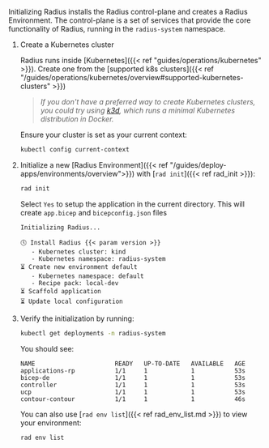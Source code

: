 Initializing Radius installs the Radius control-plane and creates a Radius Environment. The control-plane is a set of services that provide the core functionality of Radius, running in the `radius-system` namespace.

1. Create a Kubernetes cluster

   Radius runs inside [Kubernetes]({{< ref "guides/operations/kubernetes" >}}). Create one from the [supported k8s clusters]({{< ref "/guides/operations/kubernetes/overview#supported-kubernetes-clusters" >}})
   > *If you don't have a preferred way to create Kubernetes clusters, you could try using [k3d](https://k3d.io/), which runs a minimal Kubernetes distribution in Docker.*

   Ensure your cluster is set as your current context:

   ```bash
   kubectl config current-context
   ```

1. Initialize a new [Radius Environment]({{< ref "/guides/deploy-apps/environments/overview">}}) with [`rad init`]({{< ref rad_init >}}):

   ```bash
   rad init
   ```

   Select `Yes` to setup the application in the current directory. This will create `app.bicep` and `bicepconfig.json` files

   ```
   Initializing Radius...

   🕔 Install Radius {{< param version >}}
      - Kubernetes cluster: kind
      - Kubernetes namespace: radius-system
   ⏳ Create new environment default
      - Kubernetes namespace: default
      - Recipe pack: local-dev
   ⏳ Scaffold application
   ⏳ Update local configuration
   ```

1. Verify the initialization by running:

   ```bash
   kubectl get deployments -n radius-system
   ```

   You should see:

   ```
   NAME                      READY   UP-TO-DATE   AVAILABLE   AGE
   applications-rp           1/1     1            1           53s
   bicep-de                  1/1     1            1           53s
   controller                1/1     1            1           53s
   ucp                       1/1     1            1           53s
   contour-contour           1/1     1            1           46s
   ```

   You can also use [`rad env list`]({{< ref rad_env_list.md >}}) to view your environment:

   ```bash
   rad env list
   ```
